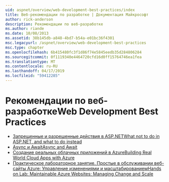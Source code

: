 ```yaml
---
uid: aspnet/overview/web-development-best-practices/index
title: Веб-рекомендации по разработке | Документация Майкрософт
author: rick-anderson
description: Рекомендации по веб-разработке
ms.author: riande
ms.date: 10/08/2013
ms.assetid: 38b145db-a848-4bd7-b54a-e01bc36f4301
msc.legacyurl: /aspnet/overview/web-development-best-practices
msc.type: chapter
ms.openlocfilehash: 6b415480fc3f1d86f74e5845eedb35d284806284
ms.sourcegitcommit: 0f1119340e4464720cfd16d0ff15764746ea1fea
ms.translationtype: MT
ms.contentlocale: ru-RU
ms.lasthandoff: 04/17/2019
ms.locfileid: "59412285"
---
```

# <a name="web-development-best-practices"></a><span data-ttu-id="6f7c9-103">Рекомендации по веб-разработке</span><span class="sxs-lookup"><span data-stu-id="6f7c9-103">Web Development Best Practices</span></span>


- [<span data-ttu-id="6f7c9-104">Запрещенные и разрешенные действия в ASP.NET</span><span class="sxs-lookup"><span data-stu-id="6f7c9-104">What not to do in ASP.NET, and what to do instead</span></span>](what-not-to-do-in-aspnet-and-what-to-do-instead.md)
- [<span data-ttu-id="6f7c9-105">Async и Await</span><span class="sxs-lookup"><span data-stu-id="6f7c9-105">Async and Await</span></span>](async-and-await.md)
- [<span data-ttu-id="6f7c9-106">Создание реальных облачных приложений в Azure</span><span class="sxs-lookup"><span data-stu-id="6f7c9-106">Building Real World Cloud Apps with Azure</span></span>](../developing-apps-with-windows-azure/building-real-world-cloud-apps-with-windows-azure/index.md)
- [<span data-ttu-id="6f7c9-107">Практическое лабораторное занятие. Простые в обслуживании веб-сайты Azure: Управление изменениями и масштабированием</span><span class="sxs-lookup"><span data-stu-id="6f7c9-107">Hands on Lab: Maintainable Azure Websites: Managing Change and Scale</span></span>](../developing-apps-with-windows-azure/maintainable-azure-websites-managing-change-and-scale.md)
